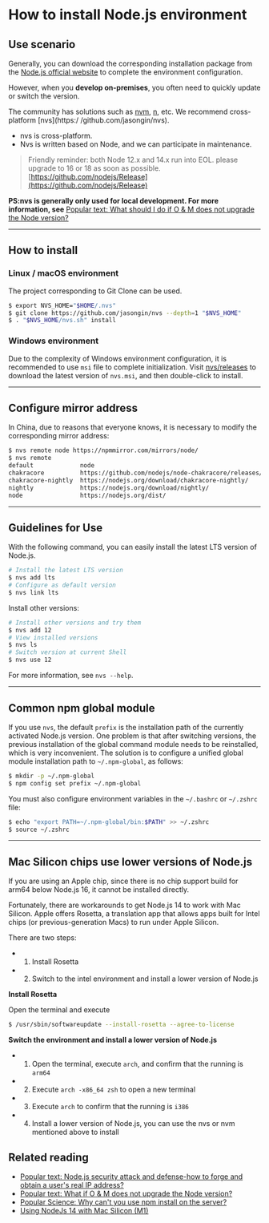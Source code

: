 # How to install Node.js environment

## Use scenario

Generally, you can download the corresponding installation package from the [Node.js official website](https://nodejs.org/) to complete the environment configuration.

However, when you **develop on-premises**, you often need to quickly update or switch the version.

The community has solutions such as [nvm](https://github.com/creationix/nvm), [n](https://github.com/tj/n), etc. We recommend cross-platform [nvs](https:/ /github.com/jasongin/nvs).

- nvs is cross-platform.
- Nvs is written based on Node, and we can participate in maintenance.



> Friendly reminder: both Node 12.x and 14.x run into EOL. please upgrade to 16 or 18 as soon as possible.
> [https://github.com/nodejs/Release](https://github.com/nodejs/Release)



**PS:nvs is generally only used for local development. For more information, see** [Popular text: What should I do if O & M does not upgrade the Node version?](https://zhuanlan.zhihu.com/p/39226941)

---

## How to install

### Linux / macOS environment

The project corresponding to Git Clone can be used.

```bash
$ export NVS_HOME="$HOME/.nvs"
$ git clone https://github.com/jasongin/nvs --depth=1 "$NVS_HOME"
$ . "$NVS_HOME/nvs.sh" install
```

### Windows environment

Due to the complexity of Windows environment configuration, it is recommended to use `msi` file to complete initialization.
Visit [nvs/releases](https://github.com/jasongin/nvs/releases) to download the latest version of `nvs.msi`, and then double-click to install.

---

## Configure mirror address
In China, due to reasons that everyone knows, it is necessary to modify the corresponding mirror address:
```bash
$ nvs remote node https://npmmirror.com/mirrors/node/
$ nvs remote
default             node
chakracore          https://github.com/nodejs/node-chakracore/releases/
chakracore-nightly  https://nodejs.org/download/chakracore-nightly/
nightly             https://nodejs.org/download/nightly/
node                https://nodejs.org/dist/
```

---

## Guidelines for Use
With the following command, you can easily install the latest LTS version of Node.js.
```bash
# Install the latest LTS version
$ nvs add lts
# Configure as default version
$ nvs link lts
```
Install other versions:
```bash
# Install other versions and try them
$ nvs add 12
# View installed versions
$ nvs ls
# Switch version at current Shell
$ nvs use 12
```
For more information, see `nvs --help`.

---

## Common npm global module
If you use `nvs`, the default `prefix` is the installation path of the currently activated Node.js version.
One problem is that after switching versions, the previous installation of the global command module needs to be reinstalled, which is very inconvenient.
The solution is to configure a unified global module installation path to `~/.npm-global`, as follows:
```bash
$ mkdir -p ~/.npm-global
$ npm config set prefix ~/.npm-global
```
You must also configure environment variables in the `~/.bashrc` or `~/.zshrc` file:
```bash
$ echo "export PATH=~/.npm-global/bin:$PATH" >> ~/.zshrc
$ source ~/.zshrc
```

---



## Mac Silicon chips use lower versions of Node.js

If you are using an Apple chip, since there is no chip support build for arm64 below Node.js 16, it cannot be installed directly.

Fortunately, there are workarounds to get Node.js 14 to work with Mac Silicon. Apple offers Rosetta, a translation app that allows apps built for Intel chips (or previous-generation Macs) to run under Apple Silicon.

There are two steps:

* 1. Install Rosetta
* 2. Switch to the intel environment and install a lower version of Node.js



**Install Rosetta**

Open the terminal and execute

```bash
$ /usr/sbin/softwareupdate --install-rosetta --agree-to-license
```



**Switch the environment and install a lower version of Node.js**

* 1. Open the terminal, execute `arch`, and confirm that the running is `arm64`
* 2. Execute `arch -x86_64 zsh` to open a new terminal
* 3. Execute `arch` to confirm that the running is `i386`
* 4. Install a lower version of Node.js, you can use the nvs or nvm mentioned above to install



## Related reading

- [Popular text: Node.js security attack and defense-how to forge and obtain a user's real IP address?](https://zhuanlan.zhihu.com/p/62265144)
- [Popular text: What if O & M does not upgrade the Node version?](https://zhuanlan.zhihu.com/p/39226941)
- [Popular Science: Why can't you use npm install on the server?](https://zhuanlan.zhihu.com/p/39209596)
- [Using NodeJs 14 with Mac Silicon (M1)](https://devzilla.io/using-nodejs-14-with-mac-silicon-m1)
